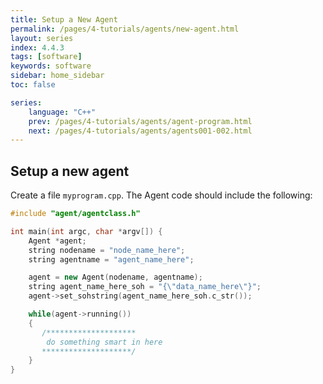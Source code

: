 ```yaml
---
title: Setup a New Agent
permalink: /pages/4-tutorials/agents/new-agent.html
layout: series
index: 4.4.3
tags: [software]
keywords: software
sidebar: home_sidebar
toc: false

series:
    language: "C++"
    prev: /pages/4-tutorials/agents/agent-program.html
    next: /pages/4-tutorials/agents/agents001-002.html
---
```


## Setup a new agent

Create a file `myprogram.cpp`. The Agent code should include the following:

```cpp
#include "agent/agentclass.h"

int main(int argc, char *argv[]) {
    Agent *agent;
    string nodename = "node_name_here";
    string agentname = "agent_name_here";

    agent = new Agent(nodename, agentname);
    string agent_name_here_soh = "{\"data_name_here\"}";
    agent->set_sohstring(agent_name_here_soh.c_str());

    while(agent->running())
    {
       /********************
        do something smart in here
       ********************/
    }
}
```

